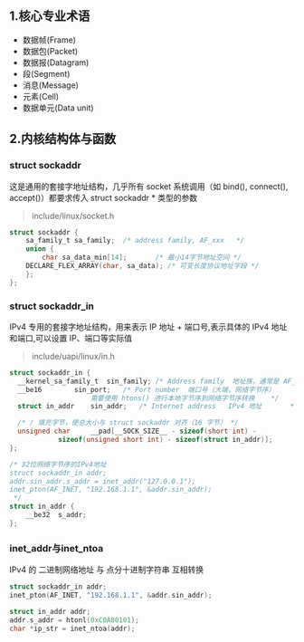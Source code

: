 ## 1.核心专业术语
- 数据帧(Frame)
- 数据包(Packet)
- 数据报(Datagram)
- 段(Segment)
- 消息(Message)
- 元素(Cell)
- 数据单元(Data unit)
## 2.内核结构体与函数
### struct sockaddr
这是通用的套接字地址结构，几乎所有 socket 系统调用（如 bind(), connect(), accept()）都要求传入 struct sockaddr * 类型的参数<br>
> include/linux/socket.h
```c
struct sockaddr {
    sa_family_t	sa_family;	/* address family, AF_xxx	*/
    union {
    	char sa_data_min[14];		/* 最小14字节地址空间 */
	DECLARE_FLEX_ARRAY(char, sa_data); /* 可变长度协议地址字段 */
    };
};
```
### struct sockaddr_in
IPv4 专用的套接字地址结构，用来表示 IP 地址 + 端口号,表示具体的 IPv4 地址和端口,可以设置 IP、端口等实际值<br>
> include/uapi/linux/in.h
```c
struct sockaddr_in {
  __kernel_sa_family_t	sin_family;	/* Address family  地址族，通常是 AF_INET	*/
  __be16		sin_port;	/* Port number	端口号（大端，网络字节序）
					需要使用 htons() 进行本地字节序到网络字节序转换	*/
  struct in_addr	sin_addr;	/* Internet address   IPv4 地址		*/

  /* / 填充字节，使总大小与 struct sockaddr 对齐（16 字节） */
  unsigned char		__pad[__SOCK_SIZE__ - sizeof(short int) -
			sizeof(unsigned short int) - sizeof(struct in_addr)];
};

/* 32位网络字节序的IPv4地址
struct sockaddr_in addr;
addr.sin_addr.s_addr = inet_addr("127.0.0.1");
inet_pton(AF_INET, "192.168.1.1", &addr.sin_addr);
 */
struct in_addr {
    __be32	s_addr;
};
```
### inet_addr与inet_ntoa
IPv4 的 二进制网络地址 与 点分十进制字符串 互相转换
```c
struct sockaddr_in addr;
inet_pton(AF_INET, "192.168.1.1", &addr.sin_addr);

struct in_addr addr;
addr.s_addr = htonl(0xC0A80101);
char *ip_str = inet_ntoa(addr);
```
